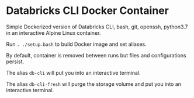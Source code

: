 # Databricks CLI Docker Container

Simple Dockerized version of Databricks CLI, bash, git, openssh, python3.7 in an interactive Alpine Linux container.

Run `. ./setup.bash` to build Docker image and set aliases.

By default, container is removed between runs but files and configurations persist.

The alias `db-cli` will put you into an interactive terminal.

The alias `db-cli-fresh` will purge the storage volume and put you into an interactive terminal.
